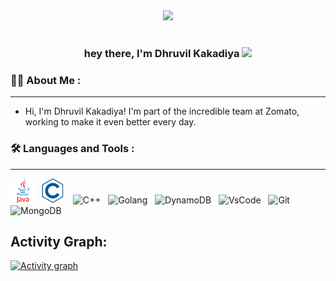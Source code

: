 <div id="header" align="center">
  <img src = "https://media.giphy.com/media/qgQUggAC3Pfv687qPC/giphy.gif" width="100" >
</div>
<div id = "counter" align = "center">
<img src="https://komarev.com/ghpvc/?username=DhruvilK7&style=flat-square&color=blue" alt=""/>
</div>
<h3 align = "center">
  hey there, I'm Dhruvil Kakadiya
  <img src="https://media.giphy.com/media/hvRJCLFzcasrR4ia7z/giphy.gif" width="30px"/>
</h3>


### :man_technologist: About Me :
---
- Hi, I'm Dhruvil Kakadiya! I'm part of the incredible team at Zomato, working to make it even better every day.

### :hammer_and_wrench: Languages and Tools :
---
<div>
  <img src="https://github.com/devicons/devicon/blob/master/icons/java/java-original-wordmark.svg" title="Java" alt="Java" width="40" height="40"/>&nbsp;
    <img src = "https://github.com/devicons/devicon/blob/master/icons/c/c-line.svg" alt = "C" width="40" height="40"/> &nbsp;
  <img src="https://cdn.jsdelivr.net/gh/devicons/devicon@latest/icons/cplusplus/cplusplus-original.svg" alt = "C++" width="40" height="40"/> &nbsp;
  <img src="https://cdn.jsdelivr.net/gh/devicons/devicon@latest/icons/go/go-original-wordmark.svg" alt = "Golang" width="40" height="40"/> &nbsp;
  <img src="https://cdn.jsdelivr.net/gh/devicons/devicon@latest/icons/dynamodb/dynamodb-original.svg" alt = "DynamoDB" width="40" height="40"/> &nbsp;
  <img src="https://cdn.jsdelivr.net/gh/devicons/devicon@latest/icons/vscode/vscode-original-wordmark.svg" alt = "VsCode" width="40" height="40"/> &nbsp;
  <img src="https://cdn.jsdelivr.net/gh/devicons/devicon@latest/icons/git/git-plain-wordmark.svg" alt = "Git" width="40" height="40"/> &nbsp;
  <img src="https://cdn.jsdelivr.net/gh/devicons/devicon@latest/icons/mongodb/mongodb-original-wordmark.svg" alt = "MongoDB" width="40" height="40"/> &nbsp;
          
          
  </div>
  


## Activity Graph: 
 [![Activity graph](http://github-profile-summary-cards.vercel.app/api/cards/profile-details?username=DhruvilK7&theme=transparent)](https://github.com/DhruvilK7/)

 
